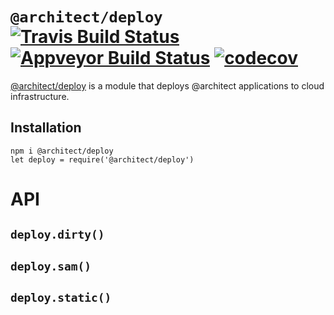 # `@architect/deploy` [![Travis Build Status](https://travis-ci.com/architect/deploy.svg?branch=master)](https://travis-ci.com/architect/deploy) [![Appveyor Build Status](https://ci.appveyor.com/api/projects/status/k9qd79nxxermhyj4/branch/master?svg=true)](https://ci.appveyor.com/project/ArchitectCI/deploy/branch/master) [![codecov](https://codecov.io/gh/architect/deploy/branch/master/graph/badge.svg)](https://codecov.io/gh/architect/deploy)

[@architect/deploy][npm] is a module that deploys @architect applications to
cloud infrastructure.

## Installation

    npm i @architect/deploy
    let deploy = require('@architect/deploy')

# API

## `deploy.dirty()`

## `deploy.sam()`

## `deploy.static()`

[npm]: https://www.npmjs.com/package/@architect/deploy
